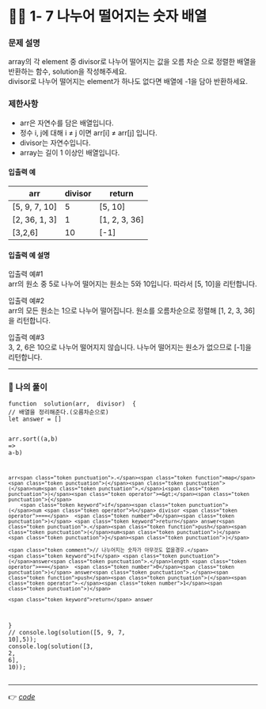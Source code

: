 <h1 id="👩‍💻-1--7-나누어-떨어지는-숫자-배열">👩‍💻 1- 7 나누어 떨어지는 숫자 배열</h1>
<h3 id="문제-설명">문제 설명</h3>
<p>array의 각 element 중 divisor로 나누어 떨어지는 값을 오름 차순 으로 정렬한 배열을 반환하는 함수, solution을 작성해주세요.<br>
divisor로 나누어 떨어지는 element가 하나도 없다면 배열에 -1을 담아 반환하세요.</p>
<h3 id="제한사항">제한사항</h3>
<ul>
<li>arr은 자연수를 담은 배열입니다.</li>
<li>정수 i, j에 대해 i ≠ j 이면 arr[i] ≠ arr[j] 입니다.</li>
<li>divisor는 자연수입니다.</li>
<li>array는 길이 1 이상인 배열입니다.</li>
</ul>
<h4 id="입출력-예">입출력 예</h4>

<table>
<thead>
<tr>
<th>arr</th>
<th>divisor</th>
<th>return</th>
</tr>
</thead>
<tbody>
<tr>
<td>[5, 9, 7, 10]</td>
<td>5</td>
<td>[5, 10]</td>
</tr>
<tr>
<td>[2, 36, 1, 3]</td>
<td>1</td>
<td>[1, 2, 3, 36]</td>
</tr>
<tr>
<td>[3,2,6]</td>
<td>10</td>
<td>[-1]</td>
</tr>
</tbody>
</table><h4 id="입출력-예-설명">입출력 예 설명</h4>
<p>입출력 예#1<br>
arr의 원소 중 5로 나누어 떨어지는 원소는 5와 10입니다. 따라서 [5, 10]을 리턴합니다.</p>
<p>입출력 예#2<br>
arr의 모든 원소는 1으로 나누어 떨어집니다. 원소를 오름차순으로 정렬해 [1, 2, 3, 36]을 리턴합니다.</p>
<p>입출력 예#3<br>
3, 2, 6은 10으로 나누어 떨어지지 않습니다. 나누어 떨어지는 원소가 없으므로 [-1]을 리턴합니다.</p>
<hr>
<h3 id="👤-나의-풀이">👤 나의 풀이</h3>
<pre class=" language-js"><code class="prism  language-js"><span class="token keyword">function</span>  <span class="token function">solution</span><span class="token punctuation">(</span>arr<span class="token punctuation">,</span>  divisor<span class="token punctuation">)</span>  <span class="token punctuation">{</span>
<span class="token comment">// 배열을 정리해준다.(오름차순으로)</span>
<span class="token keyword">let</span> answer <span class="token operator">=</span> <span class="token punctuation">[</span><span class="token punctuation">]</span>

arr<span class="token punctuation">.</span><span class="token function">sort</span><span class="token punctuation">(</span><span class="token punctuation">(</span>a<span class="token punctuation">,</span>b<span class="token punctuation">)</span>  <span class="token operator">=&gt;</span> a<span class="token operator">-</span>b<span class="token punctuation">)</span>

	arr<span class="token punctuation">.</span><span class="token function">map</span><span class="token punctuation">(</span><span class="token punctuation">(</span>num<span class="token punctuation">,</span>i<span class="token punctuation">)</span><span class="token operator">=&gt;</span><span class="token punctuation">{</span>
		<span class="token keyword">if</span><span class="token punctuation">(</span>num <span class="token operator">%</span> divisor <span class="token operator">===</span>  <span class="token number">0</span><span class="token punctuation">)</span> <span class="token keyword">return</span> answer<span class="token punctuation">.</span><span class="token function">push</span><span class="token punctuation">(</span>num<span class="token punctuation">)</span>
	<span class="token punctuation">}</span><span class="token punctuation">)</span>

	<span class="token comment">// 나누어지는 숫자가 아무것도 없을경우.</span>
	<span class="token keyword">if</span> <span class="token punctuation">(</span>answer<span class="token punctuation">.</span>length <span class="token operator">===</span>  <span class="token number">0</span><span class="token punctuation">)</span> answer<span class="token punctuation">.</span><span class="token function">push</span><span class="token punctuation">(</span><span class="token operator">-</span><span class="token number">1</span><span class="token punctuation">)</span>

	<span class="token keyword">return</span> answer
<span class="token punctuation">}</span>
<span class="token comment">// console.log(solution([5, 9, 7, 10],5));</span>
console<span class="token punctuation">.</span><span class="token function">log</span><span class="token punctuation">(</span><span class="token function">solution</span><span class="token punctuation">(</span><span class="token punctuation">[</span><span class="token number">3</span><span class="token punctuation">,</span>  <span class="token number">2</span><span class="token punctuation">,</span>  <span class="token number">6</span><span class="token punctuation">]</span><span class="token punctuation">,</span>  <span class="token number">10</span><span class="token punctuation">)</span><span class="token punctuation">)</span><span class="token punctuation">;</span>
</code></pre>
<hr>
<p>👉 <a href="https://github.com/gay0ung/Algorithm/blob/master/PROGRAMMERS/LEVEL_01/%E2%9C%A8%20code-re/07_%EB%82%98%EB%88%84%EC%96%B4%20%EB%96%A8%EC%96%B4%EC%A7%80%EB%8A%94%20%EC%88%AB%EC%9E%90%20%EB%B0%B0%EC%97%B4.html"><em>code</em></a></p>

